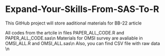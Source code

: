 # Expand-Your-Skills-From-SAS-To-R
This GitHub project will store aaditional materials for BB-22 article

All codes from the artcile in files PAPER_ALL_CODE.R and PAPER_ALL_CODE.sas\n
Materials for OMSI survey are avaliable in OMSI_ALL.R and OMSI_ALL.sas\n
Also, you can find CSV file with raw data \n


